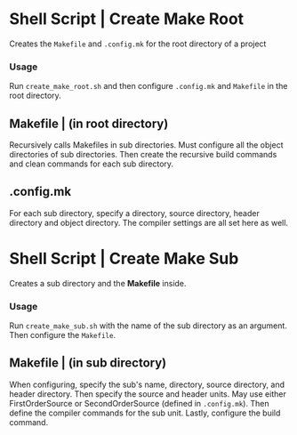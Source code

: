 # **Shell Script** | Create Make Root
Creates the `Makefile` and `.config.mk` for the root directory of a project

### Usage
Run `create_make_root.sh` and then configure `.config.mk` and `Makefile` in the root directory.

## Makefile | (in root directory)
Recursively calls Makefiles in sub directories. Must configure all the object directories of sub directories. Then create the recursive build commands and clean commands for each sub directory.

## .config.mk
For each sub directory, specify a directory, source directory, header directory and object directory. The compiler settings are all set here as well.


# **Shell Script** | Create Make Sub
Creates a sub directory and the **Makefile** inside.

### Usage
Run `create_make_sub.sh` with the name of the sub directory as an argument. Then configure the `Makefile`.

## Makefile | (in sub directory)
When configuring, specify the sub's name, directory, source directory, and header directory. Then specify the source and header units. May use either FirstOrderSource or SecondOrderSource (defined in `.config.mk`). Then define the compiler commands for the sub unit. Lastly, configure the build command.
